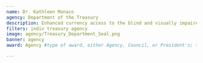 ```yaml
---
name: Dr. Kathleen Monaco
agency: Department of the Treasury
description: Enhanced currency access to the blind and visually impaired community by improving the ability to quickly and easily identify paper currency through raised tactile design features. As a result, these design features will be integrated into all future banknote designs.
filters: indiv treasury agency
image: agency/Treasury_Department_Seal.png
banner: agency
award: Agency #type of award, either Agency, Council, or President's; this is case sensitive so make sure to match the options listed exactly. This section generates the format of the card

---
```

